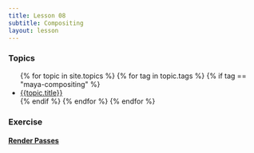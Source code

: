 ```yaml
---
title: Lesson 08
subtitle: Compositing
layout: lesson
---
```


### Topics
<ul>
 {% for topic in site.topics %}
   {% for tag in topic.tags %}
       {% if tag == "maya-compositing" %}
           <li><a href="{{ topic.url | prepend: site.baseurl }}">{{topic.title}}</a></li>
        {% endif %}
   {% endfor %}
 {% endfor %}
</ul>

### Exercise

#### <a href="/3d-digital-art-and-design--oer/exercises/maya-render-passes-in-mentalray/maya-render-passes-in-mentalray.html"><span class="exercise-title">Render Passes</span></a>